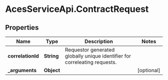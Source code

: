 # AcesServiceApi.ContractRequest

## Properties
Name | Type | Description | Notes
------------ | ------------- | ------------- | -------------
**correlationId** | **String** | Requestor generated globally unique identifier for correleating requests. | 
**_arguments** | **Object** |  | [optional] 


